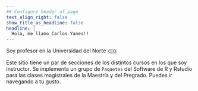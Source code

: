 ```yaml
---
## Configure header of page
text_align_right: false
show_title_as_headline: false
headline: |
  Hola, me llamo Carlos Yanes!!
---
```


<!-- this is a subheadline -->
Soy profesor en la Universidad del Norte :colombia: 

Este sitio tiene un par de secciones de los distintos cursos en los que soy instructor. Se implementa un grupo de  `Paquetes` del Software de R y Rstudio para las clases magistrales de la Maestría y del Pregrado. Puedes ir navegando a tu gusto. 